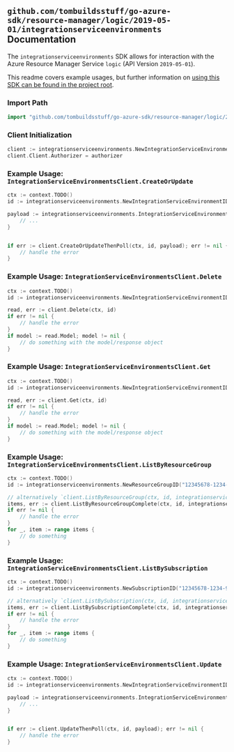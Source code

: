 
## `github.com/tombuildsstuff/go-azure-sdk/resource-manager/logic/2019-05-01/integrationserviceenvironments` Documentation

The `integrationserviceenvironments` SDK allows for interaction with the Azure Resource Manager Service `logic` (API Version `2019-05-01`).

This readme covers example usages, but further information on [using this SDK can be found in the project root](https://github.com/tombuildsstuff/go-azure-sdk/tree/main/docs).

### Import Path

```go
import "github.com/tombuildsstuff/go-azure-sdk/resource-manager/logic/2019-05-01/integrationserviceenvironments"
```


### Client Initialization

```go
client := integrationserviceenvironments.NewIntegrationServiceEnvironmentsClientWithBaseURI("https://management.azure.com")
client.Client.Authorizer = authorizer
```


### Example Usage: `IntegrationServiceEnvironmentsClient.CreateOrUpdate`

```go
ctx := context.TODO()
id := integrationserviceenvironments.NewIntegrationServiceEnvironmentID("12345678-1234-9876-4563-123456789012", "example-resource-group", "integrationServiceEnvironmentValue")

payload := integrationserviceenvironments.IntegrationServiceEnvironment{
	// ...
}


if err := client.CreateOrUpdateThenPoll(ctx, id, payload); err != nil {
	// handle the error
}
```


### Example Usage: `IntegrationServiceEnvironmentsClient.Delete`

```go
ctx := context.TODO()
id := integrationserviceenvironments.NewIntegrationServiceEnvironmentID("12345678-1234-9876-4563-123456789012", "example-resource-group", "integrationServiceEnvironmentValue")

read, err := client.Delete(ctx, id)
if err != nil {
	// handle the error
}
if model := read.Model; model != nil {
	// do something with the model/response object
}
```


### Example Usage: `IntegrationServiceEnvironmentsClient.Get`

```go
ctx := context.TODO()
id := integrationserviceenvironments.NewIntegrationServiceEnvironmentID("12345678-1234-9876-4563-123456789012", "example-resource-group", "integrationServiceEnvironmentValue")

read, err := client.Get(ctx, id)
if err != nil {
	// handle the error
}
if model := read.Model; model != nil {
	// do something with the model/response object
}
```


### Example Usage: `IntegrationServiceEnvironmentsClient.ListByResourceGroup`

```go
ctx := context.TODO()
id := integrationserviceenvironments.NewResourceGroupID("12345678-1234-9876-4563-123456789012", "example-resource-group")

// alternatively `client.ListByResourceGroup(ctx, id, integrationserviceenvironments.DefaultListByResourceGroupOperationOptions())` can be used to do batched pagination
items, err := client.ListByResourceGroupComplete(ctx, id, integrationserviceenvironments.DefaultListByResourceGroupOperationOptions())
if err != nil {
	// handle the error
}
for _, item := range items {
	// do something
}
```


### Example Usage: `IntegrationServiceEnvironmentsClient.ListBySubscription`

```go
ctx := context.TODO()
id := integrationserviceenvironments.NewSubscriptionID("12345678-1234-9876-4563-123456789012")

// alternatively `client.ListBySubscription(ctx, id, integrationserviceenvironments.DefaultListBySubscriptionOperationOptions())` can be used to do batched pagination
items, err := client.ListBySubscriptionComplete(ctx, id, integrationserviceenvironments.DefaultListBySubscriptionOperationOptions())
if err != nil {
	// handle the error
}
for _, item := range items {
	// do something
}
```


### Example Usage: `IntegrationServiceEnvironmentsClient.Update`

```go
ctx := context.TODO()
id := integrationserviceenvironments.NewIntegrationServiceEnvironmentID("12345678-1234-9876-4563-123456789012", "example-resource-group", "integrationServiceEnvironmentValue")

payload := integrationserviceenvironments.IntegrationServiceEnvironment{
	// ...
}


if err := client.UpdateThenPoll(ctx, id, payload); err != nil {
	// handle the error
}
```
